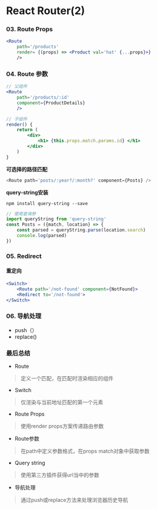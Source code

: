 # React Router(2)

 

### 03. Route Props

```jsx
<Route 
    path='/products'
    render= {(props) => <Product val='hat' {...props}>}
    />
```



### 04. Route 参数

```jsx
// 父组件
<Route 
    path='/products/:id'
    component={ProductDetails}
    />
```

```jsx
// 子组件
render() {
    return (
        <div>
            <h1> {this.props.match.params.id} </h1>
        </div>
    )
}
```

**可选择的路径匹配**

```js
<Route path='posts/:year?/:month?' component={Posts} />
```

**query-string安装**

```shell
npm install query-string --save
```

```jsx
// 使用查询参
import queryString from 'query-string'
const Posts = ({match, location} => {
    const parsed = queryString.parse(location.search)
    console.log(parsed)
})
```



### 05. Redirect

#### 重定向

```jsx
<Switch>
	<Route path='/not-found' component={NotFound}>
    <Redirect to='/not-found'>
</Switch>
```



### 06. 导航处理

+ push（）
+ replace()



### 最后总结

+ Route

> 定义一个匹配，在匹配时渲染相应的组件

+ Switch

> 仅渲染与当前地址匹配的第一个元素

+ Route Props

> 使用render props方案传递路由参数

+ Route参数

> 在path中定义参数格式，在props match对象中获取参数

+ Query string

> 使用第三方插件获得url当中的参数

+ 导航处理

> 通过push或replace方法来处理浏览器历史导航